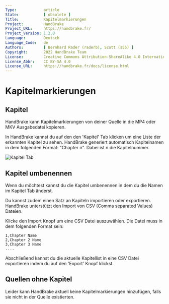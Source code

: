 ```yaml
---
Type:            article
State:           [ obsolete ]
Title:           Kapitelmarkierungen
Project:         HandBrake
Project_URL:     https://handbrake.fr/
Project_Version: 1.2.0
Language:        Deutsch
Language_Code:   de
Authors:         [ Bernhard Rader (raderb), Scott (s55) ]
Copyright:       2022 HandBrake Team
License:         Creative Commons Attribution-ShareAlike 4.0 International
License_Abbr:    CC BY-SA 4.0
License_URL:     https://handbrake.fr/docs/license.html
---
```


Kapitelmarkierungen
=============================

## Kapitel

HandBrake kann Kapitelmarkierungen von deiner Quelle in die MP4 oder MKV Ausgabedatei kopieren.

In HandBrake kannst du auf den den 'Kapitel' Tab klicken um eine Liste der erkannten Kapitel zu sehen. HandBrake generiert automatisch Kapitelnamen in dem folgenden Format: "Chapter n". Dabei ist n die Kapitelnummer.

![Kapitel Tab](../../../en/images/windows/chapters-1.0.0.png "Kapitel Tab")

## Kapitel umbenennen

Wenn du möchtest kannst du die Kapitel umbenennen in dem du die Namen im Kapitel Tab änderst.

Du kannst zudem einen Satz an Kapiteln importieren oder exportieren. HandBrake unterstützt den Import von CSV (Comma separated Values) Dateien.

Klicke den Import Knopf um eine CSV Datei auszuwählen. Die Datei muss in dem folgenden Format sein:


```
1,Chapter Name
2,Chapter 2 Name
3,Chapter 3 Name
....
```

Abschließend kannst du die aktuelle Kapitellist in eine CSV Datei exportieren indem du auf den 'Export' Knopf klickst.

## Quellen ohne Kapitel

Leider kann HandBrake aktuell keine Kapitelmarkierungen hinzufügen, falls sie nicht in der Quelle existierten.
